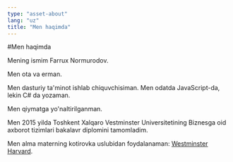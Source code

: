 ```yaml
---
type: "asset-about"
lang: "uz"
title: "Men haqimda"
---
```


#Men haqimda

Mening ismim Farrux Normurodov.

Men ota va erman.

Men dasturiy ta'minot ishlab chiquvchisiman.
Men odatda JavaScript-da, lekin C# da yozaman.

Men qiymatga yo'naltirilganman.

Men 2015 yilda Toshkent Xalqaro Vestminster Universitetining Biznesga oid axborot tizimlari bakalavr diplomini tamomladim.

Men alma materning kotirovka uslubidan foydalanaman: [Westminster Harvard](https://www.westminster.ac.uk/library-and-it/support-and-study-skills/guides-and-tutorials/referencing-your-work).